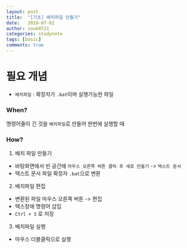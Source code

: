 ```yaml
---
layout: post
title:  "[기초] 배치파일 만들기"
date:   2018-07-02
author: souk0721
categories: studynote
tags: [basic]
comments: true
---
```



# 필요 개념
  - `배치파일` : 확장자가 `.bat`이며 실행가능한 파일 

### When?
명령어줄이 긴 것을 `배치파일`로 만들어 한번에 실행할 때
  
### How?
1. 배치 파일 만들기
 - 바탕화면에서 빈 공간에 `마우스 오른쪽 버튼 클릭 후 새로 만들기` -> `텍스트 문서`
 - 텍스트 문서 파일 확장자 `.bat`으로 변환
2. 배치파일 편집
 - 변환된 파일 마우스 오른쪽 버튼 -> 편집
 - 텍스창에 명령어 삽입
 - `Ctrl + S` 로 저장
3. 배치파일 실행
 - 마우스 더블클릭으로 실행
